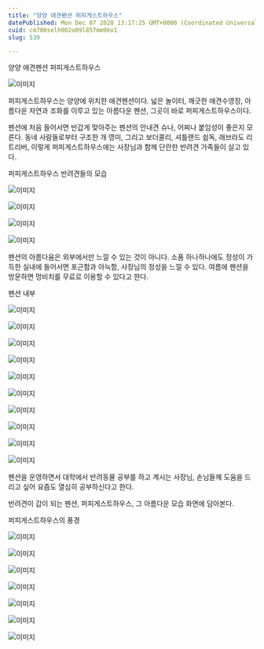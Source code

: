 ```yaml
---
title: "양양 애견펜션 퍼피게스트하우스"
datePublished: Mon Dec 07 2020 13:17:25 GMT+0000 (Coordinated Universal Time)
cuid: cm700selh002o09l857mm9ko1
slug: 539

---
```



양양 애견펜션 퍼피게스트하우스

![이미지](https://cdn.hashnode.com/res/hashnode/image/upload/v1739250368918/fd6c196c-4518-4a45-808f-a30ae9c1d91c.jpeg)

퍼피게스트하우스는 양양에 위치한 애견펜션이다. 넓은 놀이터, 깨긋한 애견수영장, 아름다운 자연과 조화를 이루고 있는 아름다운 펜션, 그곳이 바로 퍼피게스트하우스이다.

펜션에 처음 들어서면 반갑게 맞아주는 펜션의 안내견 슈나, 어찌나 붙임성이 좋은지 모른다. 동네 사람들로부터 구조한 개 영미, 그리고 보더콜리, 셔틀랜드 쉽독, 래브라도 리트리버, 이렇게 퍼피게스트하우스에는 사장님과 함께 단란한 반려견 가족들이 살고 있다.

퍼피게스트하우스 반려견들의 모습

![이미지](https://cdn.hashnode.com/res/hashnode/image/upload/v1739250371019/8ba54f1c-3396-48c1-b4ed-175849c46132.jpeg)

![이미지](https://cdn.hashnode.com/res/hashnode/image/upload/v1739250373086/fbf6b9e9-f80a-47d2-9e04-7896290dcd77.jpeg)

![이미지](https://cdn.hashnode.com/res/hashnode/image/upload/v1739250375329/b816a4a9-2a27-44b1-a2cc-1d3e49d91d68.jpeg)

![이미지](https://cdn.hashnode.com/res/hashnode/image/upload/v1739250377066/283093c8-1058-4290-9f50-a1477f6ca889.jpeg)

펜션의 아름다움은 외부에서만 느낄 수 있는 것이 아니다. 소품 하나하나에도 정성이 가득한 실내에 들어서면 포근함과 아늑함, 사장님의 정성을 느낄 수 있다. 여름에 펜션을 방문하면 멍비치를 무료로 이용할 수 있다고 한다.

펜션 내부

![이미지](https://cdn.hashnode.com/res/hashnode/image/upload/v1739250378895/cce41daa-0c7f-4376-b3d2-209d2352fdee.jpeg)

![이미지](https://cdn.hashnode.com/res/hashnode/image/upload/v1739250381030/87ae761a-3b36-4da9-88f7-42765e170b88.jpeg)

![이미지](https://cdn.hashnode.com/res/hashnode/image/upload/v1739250382920/072cadc4-49d8-462c-908b-d7453e14fe44.jpeg)

![이미지](https://cdn.hashnode.com/res/hashnode/image/upload/v1739250384905/b223dde9-5d80-4b6b-b6a2-b7592aae373b.jpeg)

![이미지](https://cdn.hashnode.com/res/hashnode/image/upload/v1739250386616/b97f6275-4f7d-40fc-bc01-525106687e29.jpeg)

![이미지](https://cdn.hashnode.com/res/hashnode/image/upload/v1739250388488/61b906d7-323a-496c-83c8-7f0c604b0870.jpeg)

![이미지](https://cdn.hashnode.com/res/hashnode/image/upload/v1739250390558/cd682df2-80ed-4fd9-b055-736c5514d53b.jpeg)

![이미지](https://cdn.hashnode.com/res/hashnode/image/upload/v1739250392950/fd02bab0-a822-43ef-9bc2-94fb7c63ca43.jpeg)

![이미지](https://cdn.hashnode.com/res/hashnode/image/upload/v1739250395074/f87c3071-8bb7-416c-8193-9220d68554c3.jpeg)

![이미지](https://cdn.hashnode.com/res/hashnode/image/upload/v1739250396862/5e5d3f7d-a2e9-4e2e-929a-03224b38141f.jpeg)

펜션을 운영하면서 대학에서 반려동물 공부를 하고 계시는 사장님, 손님들께 도움을 드리고 싶어 요즘도 열심히 공부하신다고 한다.

반려견이 갑이 되는 펜션, 퍼피게스트하우스, 그 아름다운 모습 화면에 담아본다.

퍼피게스트하우스의 풍경

![이미지](https://cdn.hashnode.com/res/hashnode/image/upload/v1739250398761/eba65a82-d13a-4b6e-87ee-e297c8fd9c68.jpeg)

![이미지](https://cdn.hashnode.com/res/hashnode/image/upload/v1739250400679/2c7a646a-ac46-4acb-864f-9e8fdc1adf33.jpeg)

![이미지](https://cdn.hashnode.com/res/hashnode/image/upload/v1739250402590/d6df097e-e225-45df-84d9-769f3dc90426.jpeg)

![이미지](https://cdn.hashnode.com/res/hashnode/image/upload/v1739250404530/560fbf08-763a-46d9-8a49-c78af300bfb0.jpeg)

![이미지](https://cdn.hashnode.com/res/hashnode/image/upload/v1739250406315/a4dea706-a23b-42c5-8cdf-aa0a9269b76f.jpeg)

![이미지](https://cdn.hashnode.com/res/hashnode/image/upload/v1739250408075/5a519d86-5414-4ef8-83e0-6b69dac9c43f.jpeg)

![이미지](https://cdn.hashnode.com/res/hashnode/image/upload/v1739250410296/33f5c695-aaea-48bd-9f7c-28f61e1f08f1.jpeg)
